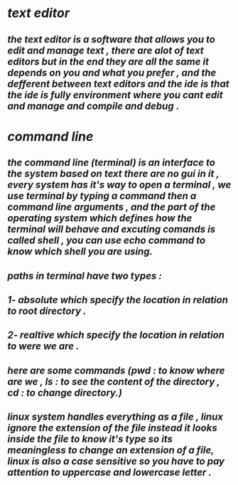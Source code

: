# ***text editor***
## ***the text editor is a software that allows you to edit and manage text , there are alot of text editors but in the end they are all the same it depends on you and what you prefer , and the defferent between text editors and the ide is that the ide is fully environment where you cant edit and manage and compile and debug*** .

# ***command line***
## ***the command line (terminal) is an interface to the system based on text there are no gui in it , every system has it's way to open a terminal , we use terminal by typing a command then a command line arguments , and the part of the operating system which defines how the terminal will behave and excuting comands is called shell , you can use echo command to know which shell you are using.***

## ***paths in terminal have two types :***
## ***1- absolute which specify the location in relation to root directory .***
## ***2- realtive which specify the location in relation to were we are .*** 
## ***here are some commands (pwd : to know where are we  , ls : to see the content of the directory , cd : to change directory.)***

## ***linux system handles everything as a file , linux ignore the extension of the file instead it looks inside the file to know it's type so its meaningless to change an extension of a file, linux is also a case sensitive so you have to pay attention to uppercase and lowercase letter .***

 